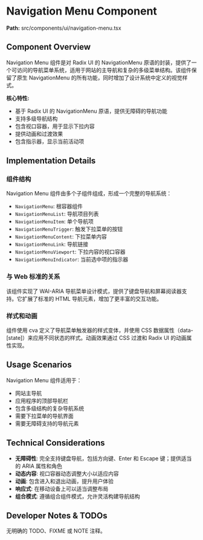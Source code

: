 # Navigation Menu Component

**Path:** src/components/ui/navigation-menu.tsx

## Component Overview

Navigation Menu 组件是对 Radix UI 的 NavigationMenu 原语的封装，提供了一个可访问的导航菜单系统，适用于网站的主导航和复杂的多级菜单结构。该组件保留了原生 NavigationMenu 的所有功能，同时增加了设计系统中定义的视觉样式。

**核心特性:**
- 基于 Radix UI 的 NavigationMenu 原语，提供无障碍的导航功能
- 支持多级导航结构
- 包含视口容器，用于显示下拉内容
- 提供动画和过渡效果
- 包含指示器，显示当前活动项

## Implementation Details

### 组件结构

Navigation Menu 组件由多个子组件组成，形成一个完整的导航系统：

- `NavigationMenu`: 根容器组件
- `NavigationMenuList`: 导航项目列表
- `NavigationMenuItem`: 单个导航项
- `NavigationMenuTrigger`: 触发下拉菜单的按钮
- `NavigationMenuContent`: 下拉菜单内容
- `NavigationMenuLink`: 导航链接
- `NavigationMenuViewport`: 下拉内容的视口容器
- `NavigationMenuIndicator`: 当前选中项的指示器

### 与 Web 标准的关系

该组件实现了 WAI-ARIA 导航菜单设计模式，提供了键盘导航和屏幕阅读器支持。它扩展了标准的 HTML 导航元素，增加了更丰富的交互功能。

### 样式和动画

组件使用 cva 定义了导航菜单触发器的样式变体，并使用 CSS 数据属性（data-[state]）来应用不同状态的样式。动画效果通过 CSS 过渡和 Radix UI 的动画属性实现。

## Usage Scenarios

Navigation Menu 组件适用于：
- 网站主导航
- 应用程序的顶部导航栏
- 包含多级结构的复杂导航系统
- 需要下拉菜单的导航界面
- 需要无障碍支持的导航元素

## Technical Considerations

- **无障碍性**: 完全支持键盘导航，包括方向键、Enter 和 Escape 键；提供适当的 ARIA 属性和角色
- **动态内容**: 视口容器动态调整大小以适应内容
- **动画**: 包含进入和退出动画，提升用户体验
- **响应式**: 在移动设备上可以适当调整布局
- **组合模式**: 遵循组合组件模式，允许灵活构建导航结构

## Developer Notes & TODOs

无明确的 TODO、FIXME 或 NOTE 注释。 